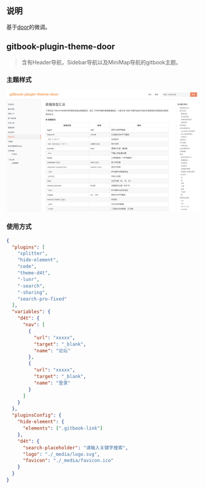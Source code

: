 ## 说明

基于[door](https://github.com/key7men/gitbook-plugin-theme-door)的微调。

## gitbook-plugin-theme-door
> 含有Header导航，Sidebar导航以及MiniMap导航的gitbook主题。

### 主题样式
![主题样式](./style.png)

### 使用方式
```json
{
  "plugins": [
    "splitter",
    "hide-element",
    "code",
    "theme-d4t",
    "-lunr",
    "-search",
    "-sharing",
    "search-pro-fixed"
  ],
  "variables": {
    "d4t": {
      "nav": [
        {
          "url": "xxxxx",
          "target": "_blank",
          "name": "论坛"
        },
        {
          "url": "xxxxx",
          "target": "_blank",
          "name": "登录"
        }
      ]
    }
  },
  "pluginsConfig": {
    "hide-element": {
      "elements": [".gitbook-link"]
    },
    "d4t": {
      "search-placeholder": "请输入关键字搜索",
      "logo": "./_media/logo.svg",
      "favicon": "./_media/favicon.ico"
    }
  }
}
```

